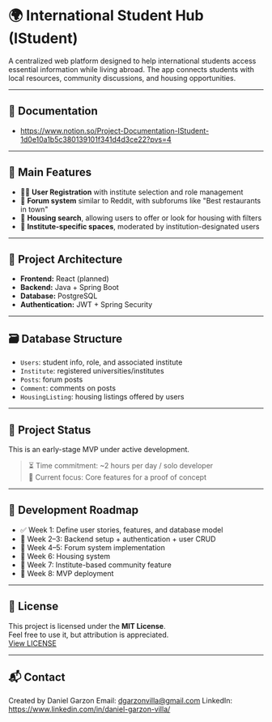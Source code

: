 # 🌍 International Student Hub (IStudent)

A centralized web platform designed to help international students access essential information while living abroad. The app connects students with local resources, community discussions, and housing opportunities.

---

## 📄 Documentation

- https://www.notion.so/Project-Documentation-IStudent-1d0e10a1b5c380139101f341d4d3ce22?pvs=4

---

## 🚀 Main Features

- 🧑‍🎓 **User Registration** with institute selection and role management
- 💬 **Forum system** similar to Reddit, with subforums like "Best restaurants in town"
- 🏡 **Housing search**, allowing users to offer or look for housing with filters
- 🏫 **Institute-specific spaces**, moderated by institution-designated users

---

## 📐 Project Architecture

- **Frontend:** React (planned)
- **Backend:** Java + Spring Boot
- **Database:** PostgreSQL
- **Authentication:** JWT + Spring Security

---

## 🗃️ Database Structure

- `Users`: student info, role, and associated institute
- `Institute`: registered universities/institutes
- `Posts`: forum posts
- `Comment`: comments on posts
- `HousingListing`: housing listings offered by users

---

## 🧪 Project Status

This is an early-stage MVP under active development.  
> ⏳ Time commitment: ~2 hours per day / solo developer  
> 🧱 Current focus: Core features for a proof of concept

---

## 📅 Development Roadmap

- ✅ Week 1: Define user stories, features, and database model
- 🔄 Week 2–3: Backend setup + authentication + user CRUD
- 🔄 Week 4–5: Forum system implementation
- 🔄 Week 6: Housing system
- 🔄 Week 7: Institute-based community feature
- 🚀 Week 8: MVP deployment

---

## 📝 License

This project is licensed under the **MIT License**.  
Feel free to use it, but attribution is appreciated.  
[View LICENSE](./LICENSE)

---

## 📬 Contact

Created by Daniel Garzon
Email: dgarzonvilla@gmail.com
LinkedIn: https://www.linkedin.com/in/daniel-garzon-villa/
